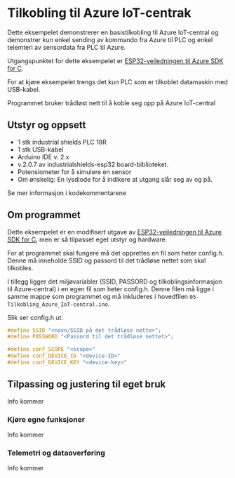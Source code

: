 # Tilkobling til Azure IoT-centrak

Dette eksempelet demonstrerer en basistilkobling til Azure IoT-central og demonstrer kun enkel sending av kommando fra Azure til PLC og enkel telemteri av sensordata fra PLC til Azure.

Utgangspunktet for dette eksempelet er [ESP32-veiledningen til Azure SDK for C](https://github.com/Azure/azure-sdk-for-c-arduino/blob/main/examples/Azure_IoT_Central_ESP32/readme.md).

For at  kjøre eksempelet trengs det kun PLC som er tilkoblet datamaskin med USB-kabel.

Programmet bruker trådløst nett til å koble seg opp på Azure IoT-central

## Utstyr og oppsett
* 1 stk industrial shields PLC 19R
* 1 stk USB-kabel
* Arduino IDE v. 2.x
* v.2.0.7 av industrialshields-esp32 board-biblioteket.
* Potensiometer for å simulere en sensor
* Om ønskelig: En lysdiode for å indikere at utgang slår seg av og på.

Se mer informasjon i kodekommentarene
  
## Om programmet
Dette eksempelet er en modifisert utgave av [ESP32-veiledningen til Azure SDK for C](https://github.com/Azure/azure-sdk-for-c-arduino/blob/main/examples/Azure_IoT_Central_ESP32/readme.md), men er så tilpasset eget utstyr og hardware.

For at programmet skal fungere må det opprettes en fil som heter config.h. Denne må inneholde SSID og passord til det trådløse nettet som skal tilkobles.

I tillegg ligger det miljøvariabler (SSID, PASSORD og tilkoblingsinformasjon til Azure-central) i en egen fil som heter config.h. Denne filen må ligge i samme mappe som programmet og må inkluderes i hovedfilen ```05-Tilkobling_Azure_IoT-central.ino```.

Slik ser config.h ut:

```c++
#define SSID "<navn/SSID på det trådløse nette>";
#define PASSWORD "<Passord til det trådløse nettet>";

#define conf_SCOPE "<scope>"
#define conf_DEVICE_ID "<device-ID>"
#define conf_DEVICE_KEY "<device-key>"
```

## Tilpassing og justering til eget bruk
Info kommer

### Kjøre egne funksjoner
Info kommer

### Telemetri og dataoverføring
Info kommer


